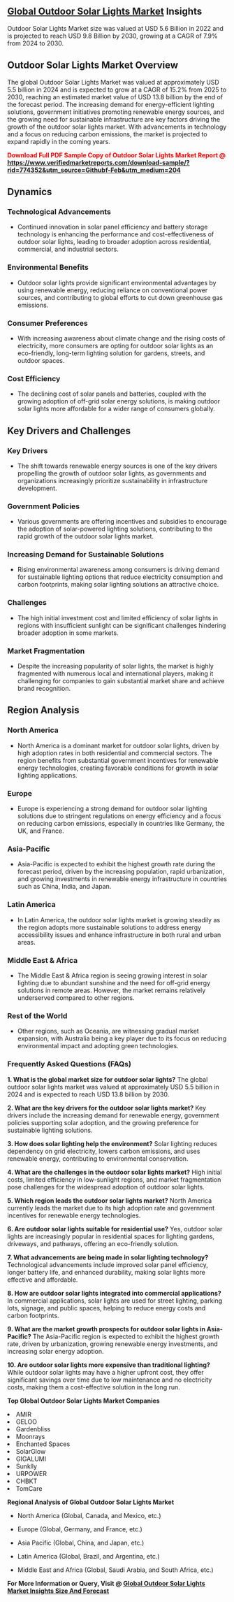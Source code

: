 <h2><a href="https://www.verifiedmarketreports.com/download-sample/?rid=774352&amp;utm_source=Githubf&amp;utm_medium=204" target="_blank">Global Outdoor Solar Lights Market</a> Insights</h2><p>Outdoor Solar Lights Market size was valued at USD 5.6 Billion in 2022 and is projected to reach USD 9.8 Billion by 2030, growing at a CAGR of 7.9% from 2024 to 2030.</p><p> <h2>Outdoor Solar Lights Market Overview</h2> <p>The global Outdoor Solar Lights Market was valued at approximately USD 5.5 billion in 2024 and is expected to grow at a CAGR of 15.2% from 2025 to 2030, reaching an estimated market value of USD 13.8 billion by the end of the forecast period. The increasing demand for energy-efficient lighting solutions, government initiatives promoting renewable energy sources, and the growing need for sustainable infrastructure are key factors driving the growth of the outdoor solar lights market. With advancements in technology and a focus on reducing carbon emissions, the market is projected to expand rapidly in the coming years.</p> <p><b><p><span class=""><span style="color: #ff0000;"><strong>Download Full PDF Sample Copy of Outdoor Solar Lights Market Report</strong> @ </span><a href="https://www.verifiedmarketreports.com/download-sample/?rid=774352&amp;utm_source=Githubf-Feb&amp;utm_medium=204" target="_blank">https://www.verifiedmarketreports.com/download-sample/?rid=774352&amp;utm_source=Githubf-Feb&amp;utm_medium=204</a></span></p></b></p> <h2>Dynamics</h2> <h3>Technological Advancements</h3> <ul> <li>Continued innovation in solar panel efficiency and battery storage technology is enhancing the performance and cost-effectiveness of outdoor solar lights, leading to broader adoption across residential, commercial, and industrial sectors.</li> </ul> <h3>Environmental Benefits</h3> <ul> <li>Outdoor solar lights provide significant environmental advantages by using renewable energy, reducing reliance on conventional power sources, and contributing to global efforts to cut down greenhouse gas emissions.</li> </ul> <h3>Consumer Preferences</h3> <ul> <li>With increasing awareness about climate change and the rising costs of electricity, more consumers are opting for outdoor solar lights as an eco-friendly, long-term lighting solution for gardens, streets, and outdoor spaces.</li> </ul> <h3>Cost Efficiency</h3> <ul> <li>The declining cost of solar panels and batteries, coupled with the growing adoption of off-grid solar energy solutions, is making outdoor solar lights more affordable for a wider range of consumers globally.</li> </ul> <h2>Key Drivers and Challenges</h2> <h3>Key Drivers</h3> <ul> <li>The shift towards renewable energy sources is one of the key drivers propelling the growth of outdoor solar lights, as governments and organizations increasingly prioritize sustainability in infrastructure development.</li> </ul> <h3>Government Policies</h3> <ul> <li>Various governments are offering incentives and subsidies to encourage the adoption of solar-powered lighting solutions, contributing to the rapid growth of the outdoor solar lights market.</li> </ul> <h3>Increasing Demand for Sustainable Solutions</h3> <ul> <li>Rising environmental awareness among consumers is driving demand for sustainable lighting options that reduce electricity consumption and carbon footprints, making solar lighting solutions an attractive choice.</li> </ul> <h3>Challenges</h3> <ul> <li>The high initial investment cost and limited efficiency of solar lights in regions with insufficient sunlight can be significant challenges hindering broader adoption in some markets.</li> </ul> <h3>Market Fragmentation</h3> <ul> <li>Despite the increasing popularity of solar lights, the market is highly fragmented with numerous local and international players, making it challenging for companies to gain substantial market share and achieve brand recognition.</li> </ul> <h2>Region Analysis</h2> <h3>North America</h3> <ul> <li>North America is a dominant market for outdoor solar lights, driven by high adoption rates in both residential and commercial sectors. The region benefits from substantial government incentives for renewable energy technologies, creating favorable conditions for growth in solar lighting applications.</li> </ul> <h3>Europe</h3> <ul> <li>Europe is experiencing a strong demand for outdoor solar lighting solutions due to stringent regulations on energy efficiency and a focus on reducing carbon emissions, especially in countries like Germany, the UK, and France.</li> </ul> <h3>Asia-Pacific</h3> <ul> <li>Asia-Pacific is expected to exhibit the highest growth rate during the forecast period, driven by the increasing population, rapid urbanization, and growing investments in renewable energy infrastructure in countries such as China, India, and Japan.</li> </ul> <h3>Latin America</h3> <ul> <li>In Latin America, the outdoor solar lights market is growing steadily as the region adopts more sustainable solutions to address energy accessibility issues and enhance infrastructure in both rural and urban areas.</li> </ul> <h3>Middle East & Africa</h3> <ul> <li>The Middle East & Africa region is seeing growing interest in solar lighting due to abundant sunshine and the need for off-grid energy solutions in remote areas. However, the market remains relatively underserved compared to other regions.</li> </ul> <h3>Rest of the World</h3> <ul> <li>Other regions, such as Oceania, are witnessing gradual market expansion, with Australia being a key player due to its focus on reducing environmental impact and adopting green technologies.</li> </ul> <h3>Frequently Asked Questions (FAQs)</h3> <p><b>1. What is the global market size for outdoor solar lights?</b> The global outdoor solar lights market was valued at approximately USD 5.5 billion in 2024 and is expected to reach USD 13.8 billion by 2030.</p> <p><b>2. What are the key drivers for the outdoor solar lights market?</b> Key drivers include the increasing demand for renewable energy, government policies supporting solar adoption, and the growing preference for sustainable lighting solutions.</p> <p><b>3. How does solar lighting help the environment?</b> Solar lighting reduces dependency on grid electricity, lowers carbon emissions, and uses renewable energy, contributing to environmental conservation.</p> <p><b>4. What are the challenges in the outdoor solar lights market?</b> High initial costs, limited efficiency in low-sunlight regions, and market fragmentation pose challenges for the widespread adoption of outdoor solar lights.</p> <p><b>5. Which region leads the outdoor solar lights market?</b> North America currently leads the market due to its high adoption rate and government incentives for renewable energy technologies.</p> <p><b>6. Are outdoor solar lights suitable for residential use?</b> Yes, outdoor solar lights are increasingly popular in residential spaces for lighting gardens, driveways, and pathways, offering an eco-friendly solution.</p> <p><b>7. What advancements are being made in solar lighting technology?</b> Technological advancements include improved solar panel efficiency, longer battery life, and enhanced durability, making solar lights more effective and affordable.</p> <p><b>8. How are outdoor solar lights integrated into commercial applications?</b> In commercial applications, solar lights are used for street lighting, parking lots, signage, and public spaces, helping to reduce energy costs and carbon footprints.</p> <p><b>9. What are the market growth prospects for outdoor solar lights in Asia-Pacific?</b> The Asia-Pacific region is expected to exhibit the highest growth rate, driven by urbanization, growing renewable energy investments, and increasing solar energy adoption.</p> <p><b>10. Are outdoor solar lights more expensive than traditional lighting?</b> While outdoor solar lights may have a higher upfront cost, they offer significant savings over time due to low maintenance and no electricity costs, making them a cost-effective solution in the long run.</p> </p><p><strong>Top Global Outdoor Solar Lights Market Companies</strong></p><div data-test-id=""><p><li>AMIR</li><li> GELOO</li><li> Gardenbliss</li><li> Moonrays</li><li> Enchanted Spaces</li><li> SolarGlow</li><li> GIGALUMI</li><li> Sunklly</li><li> URPOWER</li><li> CHBKT</li><li> TomCare</li></p><div><strong>Regional Analysis of&nbsp;Global Outdoor Solar Lights Market</strong></div><ul><li dir="ltr"><p dir="ltr">North America&nbsp;(Global, Canada, and Mexico, etc.)</p></li><li dir="ltr"><p dir="ltr">Europe (Global, Germany, and France, etc.)</p></li><li dir="ltr"><p dir="ltr">Asia Pacific&nbsp;(Global, China, and Japan, etc.)</p></li><li dir="ltr"><p dir="ltr">Latin America&nbsp;(Global, Brazil, and Argentina, etc.)</p></li><li dir="ltr">Middle East and Africa&nbsp;(Global, Saudi Arabia, and South Africa, etc.)</li></ul><p><strong>For More Information or Query, Visit @&nbsp;</strong><strong><a href="https://www.verifiedmarketreports.com/product/outdoor-solar-lights-market/?utm_source=Githubf&amp;utm_medium=204" target="_blank">Global Outdoor Solar Lights Market Insights Size And Forecast</a></strong></p></div>
